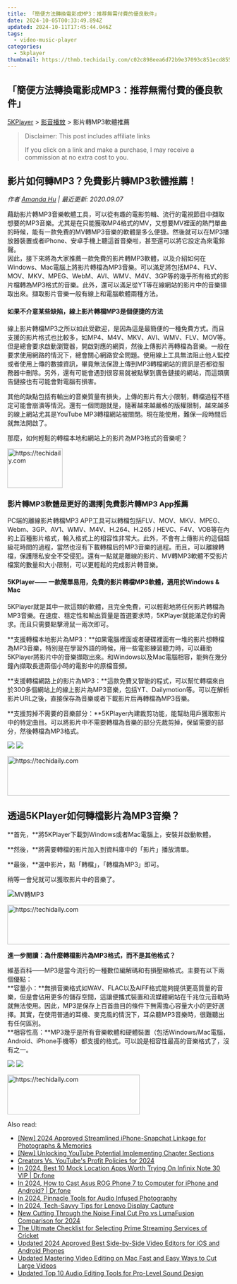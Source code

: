 ```yaml
---
title: 「簡便方法轉換電影成MP3：推荐無需付費的優良軟件」
date: 2024-10-05T00:33:49.894Z
updated: 2024-10-11T17:45:44.046Z
tags:
  - video-music-player
categories:
  - 5kplayer
thumbnail: https://thmb.techidaily.com/c02c898eea6d72b9e37093c851ecd855aff6005dd63a0876b47973f172914924.jpg
---
```


## 「簡便方法轉換電影成MP3：推荐無需付費的優良軟件」

[5KPlayer](https://tools.techidaily.com/5kplayer/products/) \> [影音播放](https://tools.techidaily.com/5kplayer/video-music-player/) \> 影片轉MP3軟體推薦

>  Disclaimer: This post includes affiliate links
>
>  If you click on a link and make a purchase, I may receive a commission at no extra cost to you.
>

## 影片如何轉MP3？免費影片轉MP3軟體推薦！

 _作者 [Amanda Hu](https://www.quora.com/profile/Amanda-Hu-21) | 最近更新: 2020.09.07_

藉助影片轉MP3音樂軟體工具，可以從有趣的電影剪輯、流行的電視節目中擷取想要的MP3音樂。尤其是在只能獲取MP4格式的MV，又想要MV裡面的熱門單曲的時候，能有一款免費的MV轉MP3音樂的軟體是多么便捷。然後就可以在MP3播放器裝置或者iPhone、安卓手機上聽這首音樂啦，甚至還可以將它設定為來電鈴聲。  
 因此，接下來將為大家推薦一款免費的影片轉MP3軟體，以及介紹如何在Windows、Mac電腦上將影片轉檔為MP3音樂。可以滿足將包括MP4、FLV、MOV、MKV、MPEG、WebM、AVI、WMV、M4V、3GP等的幾乎所有格式的影片檔轉為MP3格式的音樂。此外，還可以滿足從YT等在線網站的影片中的音樂擷取出來。擷取影片音樂一般有線上和電腦軟體兩種方法。

#### **如果不介意某些缺陷，線上影片轉檔MP3是個便捷的方法**

線上影片轉檔MP3之所以如此受歡迎，是因為這是最簡便的一種免費方式。而且支援的影片格式也比較多，如MP4、M4V、MKV、AVI、WMV、FLV、MOV等。但是總會要求啟動瀏覽器，開啟對應的網頁，然後上傳影片再轉檔為音樂。一般在要求使用網路的情況下，總會關心網路安全問題。使用線上工具無法阻止他人監控或者使用上傳的數據資訊，畢竟無法保證上傳到MP3轉檔網站的資訊是否都從服務器中刪除。另外，還有可能會遇到很容易就被點擊到廣告鏈接的網站，而這類廣告鏈接也有可能會對電腦有損害。

其他的缺點包括有輸出的音樂質量有損失，上傳的影片有大小限制，轉檔過程不穩定可能會崩潰等情況。還有一個問題就是，隨著越來越嚴格的版權限制，越來越多的線上網站尤其是YouTube MP3轉檔網站被關閉。現在能使用，難保一段時間后就無法開啟了。

那麼，如何輕鬆的轉檔本地和網站上的影片為MP3格式的音樂呢？

<!-- affiliate ads begin -->
<a href="https://aligracehair.sjv.io/c/5597632/2135365/19272" target="_top" id="2135365">
  <img src="//a.impactradius-go.com/display-ad/19272-2135365" border="0" alt="https://techidaily.com" width="125" height="90"/>
</a>
<img height="0" width="0" src="https://aligracehair.sjv.io/i/5597632/2135365/19272" style="position:absolute;visibility:hidden;" border="0" />
<!-- affiliate ads end -->

### 影片轉MP3軟體是更好的選擇|免費影片轉MP3 App推薦

PC端的離線影片轉檔MP3 APP工具可以轉檔包括FLV、MOV、MKV、MPEG、Webm、3GP、AV1、WMV、M4V、H.264、H.265 / HEVC、F4V、VOB等在內的上百種影片格式，輸入格式上的相容性非常大。此外，不會有上傳影片的這個超級花時間的過程，當然也沒有下載轉檔后的MP3音樂的過程。而且，可以離線轉檔，保護隱私安全不受侵犯。還有一點就是離線的影片、MV轉MP3軟體不受影片檔案的數量和大小限制，可以更輕鬆的完成影片轉音樂。

#### **5KPlayer—— 一款簡單易用，免費的影片轉檔MP3軟體，適用於Windows & Mac**

5KPlayer就是其中一款這類的軟體，且完全免費，可以輕鬆地將任何影片轉檔為MP3音樂。在速度、穩定性和輸出質量是首選要求時，5KPlayer就能滿足你的需求。而且只需要點擊滑鼠一兩次即可。

**支援轉檔本地影片為MP3：**如果電腦裡面或者硬碟裡面有一堆的影片想轉檔為MP3音樂，特別是在學習外語的時候，用一些電影練習聽力時，可以藉助5KPlayer將影片中的音樂擷取出來。和Windows以及Mac電腦相容，能夠在幾分鐘內擷取長達兩個小時的電影中的原檔音頻。

**支援轉檔網路上的影片為MP3：**這款免費又智能的程式，可以幫忙轉檔來自於300多個網站上的線上影片為MP3音樂，包括YT、Dailymotion等。可以在解析影片URL之後，直接保存為音樂或者下載影片后再轉檔為MP3音樂。

**支援剪掉不需要的音樂部分：**5KPlayer內建裁剪功能，能幫助用戶獲取影片中的特定曲目。可以將影片中不需要轉檔為音樂的部分先裁剪掉，保留需要的部分，然後轉檔為MP3格式。

[![](https://www.5kplayer.com/video-music-player-zh/../button/freedownwhitewin-zh.png)](https://tools.techidaily.com/5kplayer/products/) [![](https://www.5kplayer.com/video-music-player-zh/../button/freedownwhitemac-zh.png)](https://tools.techidaily.com/5kplayer/products/) 

<!-- affiliate ads begin -->
<a href="https://appsumo.8odi.net/c/5597632/2151860/7443" target="_top" id="2151860">
  <img src="//a.impactradius-go.com/display-ad/7443-2151860" border="0" alt="https://techidaily.com" width="728" height="90"/>
</a>
<img height="0" width="0" src="https://appsumo.8odi.net/i/5597632/2151860/7443" style="position:absolute;visibility:hidden;" border="0" />
<!-- affiliate ads end -->

## 透過5KPlayer如何轉檔影片為MP3音樂？

**首先，**將5KPlayer下載到Windows或者Mac電腦上，安裝并啟動軟體。

**然後，**將需要轉檔的影片加入到資料庫中的「影片」播放清單。

**最後，**選中影片，點「轉檔」，「轉檔為MP3」即可。

稍等一會兒就可以獲取影片中的音樂了。

![MV轉MP3](https://www.5kplayer.com/video-music-player-zh/img/video-to-mp3.jpg) 

<!-- affiliate ads begin -->
<a href="https://appsumo.8odi.net/c/5597632/2037474/7443" target="_top" id="2037474">
  <img src="//a.impactradius-go.com/display-ad/7443-2037474" border="0" alt="https://techidaily.com" width="728" height="90"/>
</a>
<img height="0" width="0" src="https://appsumo.8odi.net/i/5597632/2037474/7443" style="position:absolute;visibility:hidden;" border="0" />
<!-- affiliate ads end -->

**進一步閱讀：為什麼轉檔影片為MP3格式，而不是其他格式？**

維基百科——MP3是當今流行的一種數位編解碼和有損壓縮格式。主要有以下兩個優點：  
**容量小：**無損音樂格式如WAV、FLAC以及AIFF格式能夠提供更高質量的音樂，但是會佔用更多的儲存空間，這讓便攜式裝置和流媒體網站在千兆位元音軌時就無法使用。因此，MP3是保存上百首曲目的條件下無需擔心容量大小的更好選擇。其實，在使用普通的耳機、麥克風的情況下，耳朵聽MP3音樂時，很難聽出有任何區別。  
**相容性高：**MP3幾乎是所有音樂軟體和硬體裝置（包括Windows/Mac電腦，Android、iPhone手機等）都支援的格式。可以說是相容性最高的音樂格式了，沒有之一。

[![](https://www.5kplayer.com/video-music-player-zh/../button/freedownwhitewin-zh.png)](https://tools.techidaily.com/5kplayer/products/) [![](https://www.5kplayer.com/video-music-player-zh/../button/freedownwhitemac-zh.png)](https://tools.techidaily.com/5kplayer/products/)

<!-- affiliate ads begin -->
<a href="https://aligracehair.sjv.io/c/5597632/1948876/19272" target="_top" id="1948876">
  <img src="//a.impactradius-go.com/display-ad/19272-1948876" border="0" alt="https://techidaily.com" width="300" height="90"/>
</a>
<img height="0" width="0" src="https://aligracehair.sjv.io/i/5597632/1948876/19272" style="position:absolute;visibility:hidden;" border="0" />
<!-- affiliate ads end -->

<ins class="adsbygoogle"
     style="display:block"
     data-ad-format="autorelaxed"
     data-ad-client="ca-pub-7571918770474297"
     data-ad-slot="1223367746"></ins>

<ins class="adsbygoogle"
     style="display:block"
     data-ad-client="ca-pub-7571918770474297"
     data-ad-slot="8358498916"
     data-ad-format="auto"
     data-full-width-responsive="true"></ins>

<span class="atpl-alsoreadstyle">Also read:</span>
<div><ul>
<li><a href="https://snapchat-videos.techidaily.com/new-2024-approved-streamlined-iphone-snapchat-linkage-for-photographs-and-memories/"><u>[New] 2024 Approved Streamlined iPhone-Snapchat Linkage for Photographs & Memories</u></a></li>
<li><a href="https://some-tips.techidaily.com/new-unlocking-youtube-potential-implementing-chapter-sections/"><u>[New] Unlocking YouTube Potential Implementing Chapter Sections</u></a></li>
<li><a href="https://youtube-videos.techidaily.com/creators-vs-youtubes-profit-policies-for-2024/"><u>Creators Vs. YouTube's Profit Policies for 2024</u></a></li>
<li><a href="https://change-location.techidaily.com/in-2024-best-10-mock-location-apps-worth-trying-on-infinix-note-30-vip-drfone-by-drfone-virtual-android/"><u>In 2024, Best 10 Mock Location Apps Worth Trying On Infinix Note 30 VIP | Dr.fone</u></a></li>
<li><a href="https://screen-mirror.techidaily.com/in-2024-how-to-cast-asus-rog-phone-7-to-computer-for-iphone-and-android-drfone-by-drfone-android/"><u>In 2024, How to Cast Asus ROG Phone 7 to Computer for iPhone and Android? | Dr.fone</u></a></li>
<li><a href="https://extra-approaches.techidaily.com/in-2024-pinnacle-tools-for-audio-infused-photography/"><u>In 2024, Pinnacle Tools for Audio Infused Photography</u></a></li>
<li><a href="https://video-capture.techidaily.com/in-2024-tech-savvy-tips-for-lenovo-display-capture/"><u>In 2024, Tech-Savvy Tips for Lenovo Display Capture</u></a></li>
<li><a href="https://video-ai-editor.techidaily.com/new-cutting-through-the-noise-final-cut-pro-vs-lumafusion-comparison-for-2024/"><u>New Cutting Through the Noise Final Cut Pro vs LumaFusion Comparison for 2024</u></a></li>
<li><a href="https://fox-blue.techidaily.com/the-ultimate-checklist-for-selecting-prime-streaming-services-of-cricket/"><u>The Ultimate Checklist for Selecting Prime Streaming Services of Cricket</u></a></li>
<li><a href="https://video-ai-editor.techidaily.com/updated-2024-approved-best-side-by-side-video-editors-for-ios-and-android-phones/"><u>Updated 2024 Approved Best Side-by-Side Video Editors for iOS and Android Phones</u></a></li>
<li><a href="https://video-ai-editor.techidaily.com/updated-mastering-video-editing-on-mac-fast-and-easy-ways-to-cut-large-videos/"><u>Updated Mastering Video Editing on Mac Fast and Easy Ways to Cut Large Videos</u></a></li>
<li><a href="https://video-ai-editor.techidaily.com/updated-top-10-audio-editing-tools-for-pro-level-sound-design/"><u>Updated Top 10 Audio Editing Tools for Pro-Level Sound Design</u></a></li>
</ul></div>

